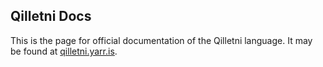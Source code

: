 ## Qilletni Docs

This is the page for official documentation of the Qilletni language. It may be found at [qilletni.yarr.is](https://qilletni.yarr.is).
